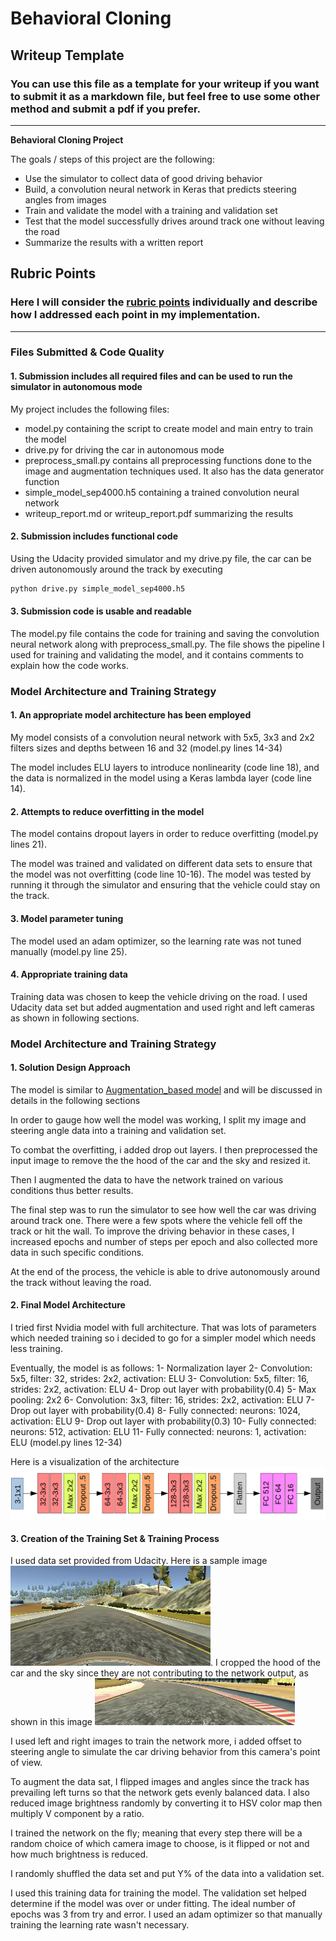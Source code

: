 # **Behavioral Cloning** 

## Writeup Template

### You can use this file as a template for your writeup if you want to submit it as a markdown file, but feel free to use some other method and submit a pdf if you prefer.

---

**Behavioral Cloning Project**

The goals / steps of this project are the following:
* Use the simulator to collect data of good driving behavior
* Build, a convolution neural network in Keras that predicts steering angles from images
* Train and validate the model with a training and validation set
* Test that the model successfully drives around track one without leaving the road
* Summarize the results with a written report


[//]: # (Image References)

[image1]: ./arch.png "Architecture"
[image2]: ./original.png "Original"
[image3]: ./crop.png "Cropped"

## Rubric Points
### Here I will consider the [rubric points](https://review.udacity.com/#!/rubrics/432/view) individually and describe how I addressed each point in my implementation.  

---
### Files Submitted & Code Quality

#### 1. Submission includes all required files and can be used to run the simulator in autonomous mode

My project includes the following files:
* model.py containing the script to create model and main entry to train the model
* drive.py for driving the car in autonomous mode
* preprocess_small.py contains all preprocessing functions done to the image and augmentation techniques used. It also has the data generator function
* simple_model_sep4000.h5 containing a trained convolution neural network 
* writeup_report.md or writeup_report.pdf summarizing the results

#### 2. Submission includes functional code
Using the Udacity provided simulator and my drive.py file, the car can be driven autonomously around the track by executing 
```sh
python drive.py simple_model_sep4000.h5
```

#### 3. Submission code is usable and readable

The model.py file contains the code for training and saving the convolution neural network along with preprocess_small.py. The file shows the pipeline I used for training and validating the model, and it contains comments to explain how the code works.

### Model Architecture and Training Strategy

#### 1. An appropriate model architecture has been employed

My model consists of a convolution neural network with 5x5, 3x3 and 2x2 filters sizes and depths between 16 and 32 (model.py lines 14-34) 

The model includes ELU layers to introduce nonlinearity (code line 18), and the data is normalized in the model using a Keras lambda layer (code line 14). 

#### 2. Attempts to reduce overfitting in the model

The model contains dropout layers in order to reduce overfitting (model.py lines 21). 

The model was trained and validated on different data sets to ensure that the model was not overfitting (code line 10-16). The model was tested by running it through the simulator and ensuring that the vehicle could stay on the track.

#### 3. Model parameter tuning

The model used an adam optimizer, so the learning rate was not tuned manually (model.py line 25).

#### 4. Appropriate training data

Training data was chosen to keep the vehicle driving on the road. I used Udacity data set but added augmentation and used right and left cameras as shown in following sections. 

### Model Architecture and Training Strategy

#### 1. Solution Design Approach

The model is similar to [Augmentation_based model](https://chatbotslife.com/using-augmentation-to-mimic-human-driving-496b569760a9#.d779iwp28) and will be discussed in details in the following sections

In order to gauge how well the model was working, I split my image and steering angle data into a training and validation set. 

To combat the overfitting, i added drop out layers. I then preprocessed the input image to remove the the hood of the car and the sky and resized it.

Then I augmented the data to have the network trained on various conditions thus better results. 

The final step was to run the simulator to see how well the car was driving around track one. There were a few spots where the vehicle fell off the track or hit the wall. To improve the driving behavior in these cases, I increased epochs and number of steps per epoch and also collected more data in such specific conditions.

At the end of the process, the vehicle is able to drive autonomously around the track without leaving the road.

#### 2. Final Model Architecture
I tried first Nvidia model with full architecture. That was lots of parameters which needed training so i decided to go for a simpler model which needs less training.

Eventually, the model is as follows:
1- Normalization layer
2- Convolution: 5x5, filter: 32, strides: 2x2, activation: ELU
3- Convolution: 5x5, filter: 16, strides: 2x2, activation: ELU
4- Drop out layer with probability(0.4)
5- Max pooling: 2x2
6- Convolution: 3x3, filter: 16, strides: 2x2, activation: ELU
7- Drop out layer with probability(0.4)
8- Fully connected: neurons: 1024, activation: ELU
9- Drop out layer with probability(0.3)
10- Fully connected: neurons: 512, activation: ELU
11- Fully connected: neurons: 1, activation: ELU
(model.py lines 12-34) 

Here is a visualization of the architecture 
![alt text][image1]

#### 3. Creation of the Training Set & Training Process

I used data set provided from Udacity. Here is a sample image ![alt text][image2].
I cropped the hood of the car and the sky since they are not contributing to the network output, as shown in this image ![alt text][image3]

I used left and right images to train the network more, i added offset to steering angle to simulate the car driving behavior from this camera's point of view.

To augment the data sat, I flipped images and angles since the track has prevailing left turns so that the network gets evenly balanced data. I also reduced image brightness randomly by converting it to HSV color map then multiply V component by a ratio.

I trained the network on the fly; meaning that every step there will be a random choice of which camera image to choose, is it flipped or not and how much brightness is reduced. 

I randomly shuffled the data set and put Y% of the data into a validation set. 

I used this training data for training the model. The validation set helped determine if the model was over or under fitting. The ideal number of epochs was 3 from try and error. I used an adam optimizer so that manually training the learning rate wasn't necessary.
